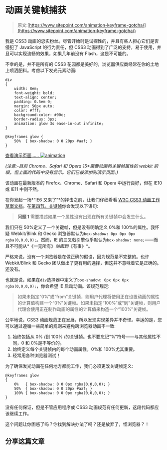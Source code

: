 # 动画关键帧捕获

> 原文:[https://www.sitepoint.com/animation-keyframe-gotcha/](https://www.sitepoint.com/animation-keyframe-gotcha/)

我是 CSS3 动画的忠实粉丝。尽管开始时是试探性的，并且有些人担心它们是否侵犯了 JavaScript 的行为责任，但 CSS3 动画得到了广泛的支持，易于使用，并且可以实现流畅的效果，如果几年前没有 Flash，这是不可能的。

不幸的是，并不是所有的 CSS3 花园都是美好的，浏览器供应商经常在你的土地上喷洒肥料。考虑以下发光元素动画:

```
div
{
	width: 8em;
	font-weight: bold;
	text-align: center;
	padding: 0.5em 0;
	margin: 50px auto;
	color: #fff;
	background-color: #00c;
	border-radius: 3px;
	animation: glow 3s ease-in-out infinite;
}

@keyframes glow {
	50%  { box-shadow: 0 0 20px #aaf; }
}
```

[查看演示页面……
![animation](../Images/a31541c618a611b42889ef39ddb90db8.png)](http://cssdeck.com/labs/css-animation-defaults) 

*(注意:-目前 Chrome、Safari 和 Opera 15+需要动画和关键帧属性的 webkit 前缀，但上面的代码中没有显示。它们已被添加到演示页面。)*

该动画在最新版本的 Firefox、Chrome、Safari 和 Opera 中运行良好，但在 IE10 或 IE11 中则不然。

在你发起一场*“IE6 又来了”*的抨击之前，让我们仔细看看 [W3C CSS3 动画工作草案文档](https://www.w3.org/TR/css3-animations/)。在[第四节。关键帧](https://www.w3.org/TR/css3-animations/#keyframes)你会发现以下语句:

> **问题 1** 需要描述如果一个属性没有出现在所有关键帧中会发生什么。

我们只在 50%定义了一个关键帧，但是没有明确定义 0%和 100%的属性。我怀疑 Webkit/Blink 和 Gecko 浏览器默认为`box-shadow: 0px 0px 0px rgba(0,0,0,0);`。然而，IE 的三叉戟引擎似乎默认为`box-shadow: none;`——而且不可能从*《一无所有》*动画到*《有事》*。

严格来说，没有一个浏览器是在做正确的假设，因为规范是不完整的。也许 Webkit/Blink 和 Gecko 团队做出了更有用的选择，但这并不意味着它是正确的。还没有。

也就是说，如果在`div`选择器中定义了`box-shadow: 0px 0px 0px rgba(0,0,0,0);`，你会希望 IE 启动动画。该规范规定:

> 如果未指定“0%”或“from”关键帧，则用户代理将使用正在设置动画的属性的计算值构建一个“0%”关键帧。如果未指定“100%”或“到”关键帧，则用户代理会使用正在制作动画的属性的计算值来构造一个“100%”关键帧。

公平地说，CSS3 动画规范正在发展，所以发现实现差异并不奇怪。幸运的是，您可以通过遵循一些简单的规则来避免跨浏览器动画不一致:

1.  始终包括从 0% /到 100% /的关键帧。也不要忘记“%”符号——与其他属性不同，0 和 0%是不等价的。
2.  始终定义每个关键帧内的每个动画属性，0%和 100%尤其重要。
3.  经常用各种浏览器测试！

为了确保发光动画在任何地方都能工作，我们必须更改关键帧定义:

```
@keyframes glow
{
	0%   { box-shadow: 0 0 0px rgba(0,0,0,0); }
	50%  { box-shadow: 0 0 20px #aaf; }
	100% { box-shadow: 0 0 0px rgba(0,0,0,0); }
}
```

没有任何保证，但是不管应用程序或 CSS3 动画规范有任何更新，这段代码都应该继续工作。

这个问题让你困惑了吗？你找到解决办法了吗？还是放弃了，怪浏览器？！

## 分享这篇文章